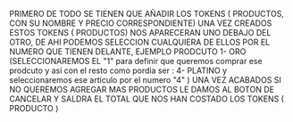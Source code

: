 PRIMERO DE TODO SE TIENEN QUE AÑADIR LOS TOKENS ( PRODUCTOS, CON SU NOMBRE Y PRECIO CORRESPONDIENTE)
UNA VEZ CREADOS ESTOS TOKENS ( PRODUCTOS) NOS APARECERAN UNO DEBAJO DEL OTRO, DE AHI PODEMOS SELECCION CUALQUIERA DE ELLOS POR EL NUMERO QUE TIENEN DELANTE, EJEMPLO PRODCUTO 1- ORO (SELECCIONAREMOS EL "1" para definir que queremos comprar ese prodcuto y asi con el resto como pordia ser : 4- PLATINO y seleccionaremos ese articulo por el numero "4" )
UNA VEZ ACABADOS SI NO QUEREMOS AGREGAR MAS PRODUCTOS LE DAMOS AL BOTON DE CANCELAR Y SALDRA EL TOTAL QUE NOS HAN COSTADO LOS TOKENS ( PRODUCTO )